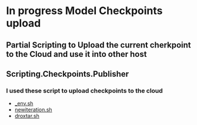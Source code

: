 # In progress Model Checkpoints upload

## Partial Scripting to Upload the current cherkpoint to the Cloud and use it into other host

## Scripting.Checkpoints.Publisher

### I used these script to upload checkpoints to the cloud


* [_env.sh](_env.sh)
* [newiteration.sh](newiteration.sh)
* [droxtar.sh](droxtar.sh)

